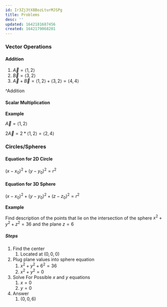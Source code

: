 ```yaml
---
id: Ir3Zj3tX8BozLturMJSPg
title: Problems
desc: ''
updated: 1642181687456
created: 1642179068201
---
```


### Vector Operations

#### Addition
1. $\vec{A}=\langle 1,2 \rangle$
2. $\vec{B}=\langle 3,2 \rangle$
3. $\vec{A}+\vec{B}=\langle 1,2 \rangle +\langle 3,2 \rangle = \langle 4,4 \rangle$

^Addition
#### Scalar Multiplication
**Example**

$\vec{A} = \langle 1,2 \rangle$

$2\vec{A}= 2*\langle 1,2 \rangle =\langle 2,4 \rangle$


### Circles/Spheres
#### Equation for 2D Circle
$(x-x_0)^2+(y-y_0)^2=r^2$

#### Equation for 3D Sphere
$(x-x_0)^2+(y-y_0)^2+ (z-z_0)^2=r^2$

**Example**

Find description of the points that lie on the intersection of the sphere $x^2+y^2+z^2=36$ and the plane $z=6$

##### Steps
1. Find the center 
   1. Located at $(0,0,0)$
2. Plug plane values into sphere equation
   1. $x^2+y^2+6^2=36$
   2. $x^2+y^2=0$
3. Solve For Possible $x$ and  $y$ equations
   1. $x=0$
   2. $y=0$
4. Answer
   1. $(0,0,6)$